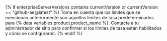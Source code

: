 {% if enterpriseServerVersions contains currentVersion or currentVersion == "github-ae@latest" %}
Toma en cuenta que los límites que se mencionan anteriormente son aquellos límites de tasa predeterminados para
{% data variables.product.product_name %}. Contacta a tu administrador de sitio para confirmar si los límites de tasa están habilitados y cómo se configuraron.
{% endif %}
